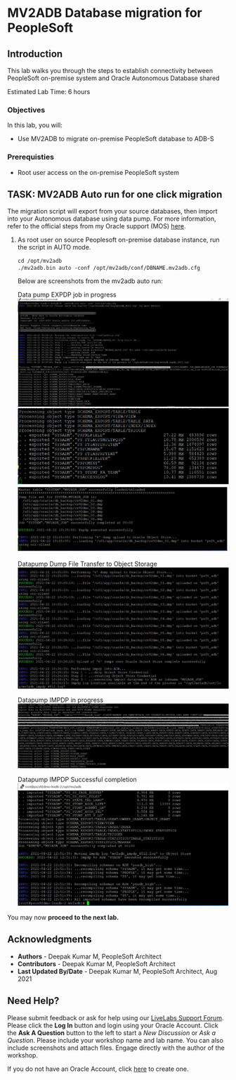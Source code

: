 # MV2ADB Database migration for PeopleSoft

## Introduction

This lab walks you through the steps to establish connectivity between PeopleSoft on-premise system and Oracle Autonomous Database shared

Estimated Lab Time: 6 hours

### Objectives
In this lab, you will:
* Use MV2ADB to migrate on-premise PeopleSoft database to ADB-S


### Prerequisties
* Root user access on the on-premise PeopleSoft system


## **TASK**: MV2ADB Auto run for one click migration

The migration script will export from your source databases, then import into your Autonomous database using data pump. For more information, refer to the official steps from my Oracle support (MOS) [here](https://support.oracle.com/epmos/faces/DocContentDisplay?_afrLoop=291097898074822&id=2463574.1&_afrWindowMode=0&_adf.ctrl-state=v0102jx12_4).

1.  As root user on  source Peoplesoft on-premise database instance, run the script in AUTO mode.
  
    ```
    cd /opt/mv2adb
    ./mv2adb.bin auto -conf /opt/mv2adb/conf/DBNAME.mv2adb.cfg
    ```
    Below are screenshots from the mv2adb auto run:

    Data pump EXPDP job in progress
    ![](./images/mv2adb-auto.png "")
    ![](./images/mv2adb-auto1.png "")
    ![](./images/mv2adb-auto2.png "")
    
    Datapump Dump File Transfer to Object Storage
    ![](./images/mv2adb-auto3.png "")

    Datapump IMPDP in progress
    ![](./images/mv2adb-auto4.png "")

    Datapump IMPDP Successful completion
    ![](./images/mv2adb-auto5.png "")



You may now **proceed to the next lab.**

## Acknowledgments
* **Authors** - Deepak Kumar M, PeopleSoft Architect
* **Contributors** - Deepak Kumar M, PeopleSoft Architect
* **Last Updated By/Date** - Deepak Kumar M, PeopleSoft Architect, Aug 2021


## Need Help?
Please submit feedback or ask for help using our [LiveLabs Support Forum](https://community.oracle.com/tech/developers/categories/Migrate%20SaaS%20to%20OCI). Please click the **Log In** button and login using your Oracle Account. Click the **Ask A Question** button to the left to start a *New Discussion* or *Ask a Question*.  Please include your workshop name and lab name.  You can also include screenshots and attach files.  Engage directly with the author of the workshop.

If you do not have an Oracle Account, click [here](https://profile.oracle.com/myprofile/account/create-account.jspx) to create one.



